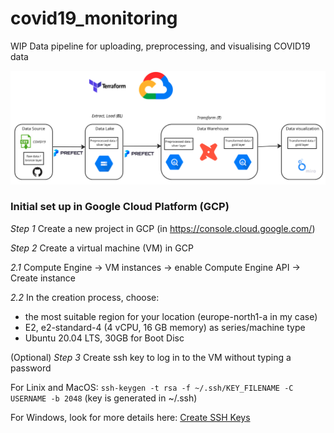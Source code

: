 # covid19_monitoring
WIP Data pipeline for uploading, preprocessing, and visualising COVID19 data 

![Project architecture](images/covid19_monitoring_architecture.png)

### Initial set up in Google Cloud Platform (GCP)

*Step 1* Create a new project in GCP (in https://console.cloud.google.com/)

*Step 2* Create a virtual machine (VM) in GCP
  
  *2.1* Compute Engine -> VM instances -> enable Compute Engine API -> Create instance
  
  *2.2* In the creation process, choose:
  
  - the most suitable region for your location (europe-north1-a in my case)
  - E2, e2-standard-4 (4 vCPU, 16 GB memory) as series/machine type
  - Ubuntu 20.04 LTS, 30GB for Boot Disc

(Optional) *Step 3* Create ssh key to log in to the VM without typing a password

For Linix and MacOS: `ssh-keygen -t rsa -f ~/.ssh/KEY_FILENAME -C USERNAME -b 2048` (key is generated in ~/.ssh)

For Windows, look for more details here: [Create SSH Keys](https://cloud.google.com/compute/docs/connect/create-ssh-keys)
